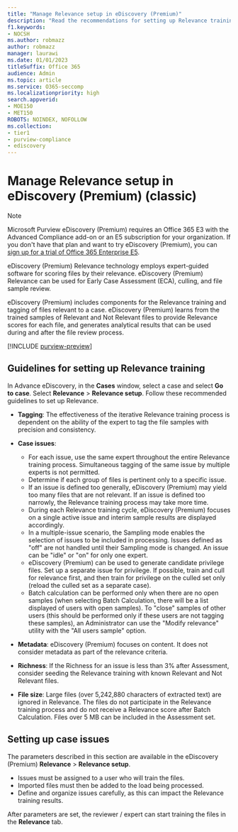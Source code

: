 ```yaml
---
title: "Manage Relevance setup in eDiscovery (Premium)"
description: "Read the recommendations for setting up Relevance training in eDiscovery (Premium) to score files by their relevance and generate analytical results."
f1.keywords:
- NOCSH
ms.author: robmazz
author: robmazz
manager: laurawi
ms.date: 01/01/2023
titleSuffix: Office 365
audience: Admin
ms.topic: article
ms.service: O365-seccomp
ms.localizationpriority: high
search.appverid: 
- MOE150
- MET150
ROBOTS: NOINDEX, NOFOLLOW
ms.collection:
- tier1
- purview-compliance
- ediscovery
---
```


# Manage Relevance setup in eDiscovery (Premium) (classic)

> [!NOTE]
> Microsoft Purview eDiscovery (Premium) requires an Office 365 E3 with the Advanced Compliance add-on or an E5 subscription for your organization. If you don't have that plan and want to try eDiscovery (Premium), you can [sign up for a trial of Office 365 Enterprise E5](https://go.microsoft.com/fwlink/p/?LinkID=698279). 
  
 eDiscovery (Premium) Relevance technology employs expert-guided software for scoring files by their relevance. eDiscovery (Premium) Relevance can be used for Early Case Assessment (ECA), culling, and file sample review. 
  
 eDiscovery (Premium) includes components for the Relevance training and tagging of files relevant to a case. eDiscovery (Premium) learns from the trained samples of Relevant and Not Relevant files to provide Relevance scores for each file, and generates analytical results that can be used during and after the file review process. 
  
[!INCLUDE [purview-preview](../includes/purview-preview.md)]

## Guidelines for setting up Relevance training

 In Advance eDiscovery, in the **Cases** window, select a case and select **Go to case**. Select **Relevance** \> **Relevance setup**. Follow these recommended guidelines to set up Relevance. 
  
- **Tagging**: The effectiveness of the iterative Relevance training process is dependent on the ability of the expert to tag the file samples with precision and consistency.

- **Case issues**:
  
  - For each issue, use the same expert throughout the entire Relevance training process. Simultaneous tagging of the same issue by multiple experts is not permitted.
  - Determine if each group of files is pertinent only to a specific issue.
  - If an issue is defined too generally, eDiscovery (Premium) may yield too many files that are not relevant. If an issue is defined too narrowly, the Relevance training process may take more time. 
  - During each Relevance training cycle, eDiscovery (Premium) focuses on a single active issue and interim sample results are displayed accordingly.
  - In a multiple-issue scenario, the Sampling mode enables the selection of issues to be included in processing. Issues defined as "off" are not handled until their Sampling mode is changed. An issue can be "idle" or "on" for only one expert.
  - eDiscovery (Premium) can be used to generate candidate privilege files. Set up a separate issue for privilege. If possible, train and cull for relevance first, and then train for privilege on the culled set only (reload the culled set as a separate case). 
  - Batch calculation can be performed only when there are no open samples (when selecting Batch Calculation, there will be a list displayed of users with open samples). To "close" samples of other users (this should be performed only if these users are not tagging these samples), an Administrator can use the "Modify relevance" utility with the "All users sample" option.

- **Metadata**: eDiscovery (Premium) focuses on content. It does not consider metadata as part of the relevance criteria.

- **Richness**: If the Richness for an issue is less than 3% after Assessment, consider seeding the Relevance training with known Relevant and Not Relevant files.

- **File size**: Large files (over 5,242,880 characters of extracted text) are ignored in Relevance. The files do not participate in the Relevance training process and do not receive a Relevance score after Batch Calculation. Files over 5 MB can be included in the Assessment set.

## Setting up case issues

The parameters described in this section are available in the eDiscovery (Premium) **Relevance** \> **Relevance setup**.
  
- Issues must be assigned to a user who will train the files.
- Imported files must then be added to the load being processed.
- Define and organize issues carefully, as this can impact the Relevance training results.

After parameters are set, the reviewer / expert can start training the files in the **Relevance** tab.
